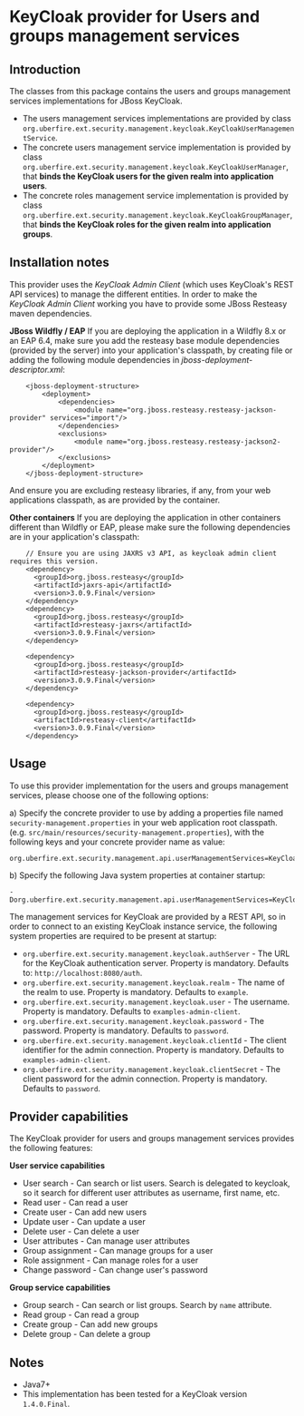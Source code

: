 KeyCloak provider for Users and groups management services
==========================================================

Introduction
------------
The classes from this package contains the users and groups management services implementations for JBoss KeyCloak.              

* The users management services implementations are provided by class `org.uberfire.ext.security.management.keycloak.KeyCloakUserManagementService`.              
* The concrete users management service implementation is provided by class `org.uberfire.ext.security.management.keycloak.KeyCloakUserManager`, that **binds the KeyCloak users for the given realm into application users**.                   
* The concrete roles management service implementation is provided by class `org.uberfire.ext.security.management.keycloak.KeyCloakGroupManager`, that **binds the KeyCloak roles for the given realm into application groups**.                   

Installation notes
------------------

This provider uses the *KeyCloak Admin Client* (which uses KeyCloak's REST API services) to manage the different entities.
 In order to make the *KeyCloak Admin Client* working you have to provide some JBoss Resteasy maven dependencies.                                                   

**JBoss Wildfly / EAP**
If you are deploying the application in a Wildfly 8.x or an EAP 6.4, make sure you add the resteasy base module dependencies (provided by the server) into your application's classpath, 
 by creating file or adding the following module dependencies in *jboss-deployment-descriptor.xml*:                                   

        <jboss-deployment-structure>
            <deployment>
                <dependencies>
                    <module name="org.jboss.resteasy.resteasy-jackson-provider" services="import"/>
                </dependencies>
                <exclusions>
                    <module name="org.jboss.resteasy.resteasy-jackson2-provider"/>
                </exclusions>
            </deployment>
        </jboss-deployment-structure>

And ensure you are excluding resteasy libraries, if any, from your web applications classpath, as are provided by the container.                   

**Other containers**
If you are deploying the application in other containers different than Wildfly or EAP, please make sure the following dependencies are in your application's classpath:                     

        // Ensure you are using JAXRS v3 API, as keycloak admin client requires this version.
        <dependency>
          <groupId>org.jboss.resteasy</groupId>
          <artifactId>jaxrs-api</artifactId>
          <version>3.0.9.Final</version>
        </dependency>
        <dependency>
          <groupId>org.jboss.resteasy</groupId>
          <artifactId>resteasy-jaxrs</artifactId>
          <version>3.0.9.Final</version>
        </dependency>
        
        <dependency>
          <groupId>org.jboss.resteasy</groupId>
          <artifactId>resteasy-jackson-provider</artifactId>
          <version>3.0.9.Final</version>
        </dependency>
    
        <dependency>
          <groupId>org.jboss.resteasy</groupId>
          <artifactId>resteasy-client</artifactId>
          <version>3.0.9.Final</version>
        </dependency>

Usage
-----
To use this provider implementation for the users and groups management services, please choose one of the following options:               

a) Specify the concrete provider to use by adding a properties file named `security-management.properties` in your web application root classpath. 
(e.g. `src/main/resources/security-management.properties`), with the following keys and your concrete provider name as value:                               

    org.uberfire.ext.security.management.api.userManagementServices=KeyCloakUserManagementService


b) Specify the following Java system properties at container startup:        

    -Dorg.uberfire.ext.security.management.api.userManagementServices=KeyCloakUserManagementService

The management services for KeyCloak are provided by a REST API, so in order to connect to an existing KeyCloak instance service, the following system properties are required to be present at startup:                 

* `org.uberfire.ext.security.management.keycloak.authServer` - The URL for the KeyCloak authentication server. Property is mandatory. Defaults to: `http://localhost:8080/auth`.                  
* `org.uberfire.ext.security.management.keycloak.realm` - The name of the realm to use. Property is mandatory. Defaults to `example`.                   
* `org.uberfire.ext.security.management.keycloak.user` - The username. Property is mandatory. Defaults to `examples-admin-client`.                      
* `org.uberfire.ext.security.management.keycloak.password` - The password. Property is mandatory. Defaults to `password`.                             
* `org.uberfire.ext.security.management.keycloak.clientId` - The client identifier for the admin connection. Property is mandatory. Defaults to `examples-admin-client`.                                        
* `org.uberfire.ext.security.management.keycloak.clientSecret` - The client password for the admin connection. Property is mandatory. Defaults to `password`.                  

Provider capabilities
---------------------
The KeyCloak provider for users and groups management services provides the following features:                   

**User service capabilities**
* User search - Can search or list users. Search is delegated to keycloak, so it search for different user attributes as username, first name, etc.         
* Read user - Can read a user            
* Create user - Can add new users            
* Update user - Can update a user            
* Delete user - Can delete a user            
* User attributes - Can manage user attributes            
* Group assignment - Can manage groups for a user            
* Role assignment - Can manage roles for a user            
* Change password - Can change user's password            

**Group service capabilities**
* Group search - Can search or list groups. Search by `name` attribute.             
* Read group - Can read a group            
* Create group - Can add new groups            
* Delete group - Can delete a group            

Notes
-----
* Java7+                   
* This implementation has been tested for a KeyCloak version `1.4.0.Final`.                
